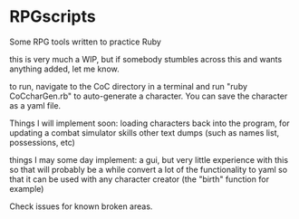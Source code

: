 # RPGscripts
Some RPG tools written to practice Ruby

this is very much a WIP, but if somebody stumbles across this and wants anything added, let me know.

to run, navigate to the CoC directory in a terminal and run "ruby CoCcharGen.rb" to auto-generate a character.  You can save the character as a yaml file.

Things I will implement soon:
loading characters back into the program, for updating
a combat simulator
skills
other text dumps (such as names list, possessions, etc)

things I may some day implement:
a gui, but very little experience with this so that will probably be a while
convert a lot of the functionality to yaml so that it can be used with any character creator (the "birth" function for example)

Check issues for known broken areas.
